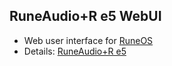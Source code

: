 RuneAudio+R e5 WebUI
---

- Web user interface for [RuneOS](https://github.com/rern/RuneOS)
- Details: [RuneAudio+R e5](https://www.runeaudio.com/forum/runeaudio-r-e5-t7105.html)
